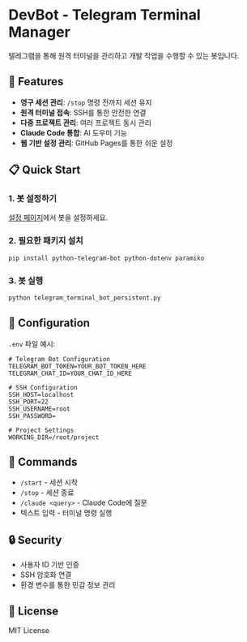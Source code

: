 # DevBot - Telegram Terminal Manager

텔레그램을 통해 원격 터미널을 관리하고 개발 작업을 수행할 수 있는 봇입니다.

## 🚀 Features

- **영구 세션 관리**: `/stop` 명령 전까지 세션 유지
- **원격 터미널 접속**: SSH를 통한 안전한 연결
- **다중 프로젝트 관리**: 여러 프로젝트 동시 관리
- **Claude Code 통합**: AI 도우미 기능
- **웹 기반 설정 관리**: GitHub Pages를 통한 쉬운 설정

## 📋 Quick Start

### 1. 봇 설정하기
[설정 페이지](https://bzjay53.github.io/devbot/)에서 봇을 설정하세요.

### 2. 필요한 패키지 설치
```bash
pip install python-telegram-bot python-dotenv paramiko
```

### 3. 봇 실행
```bash
python telegram_terminal_bot_persistent.py
```

## 🔧 Configuration

`.env` 파일 예시:
```env
# Telegram Bot Configuration
TELEGRAM_BOT_TOKEN=YOUR_BOT_TOKEN_HERE
TELEGRAM_CHAT_ID=YOUR_CHAT_ID_HERE

# SSH Configuration
SSH_HOST=localhost
SSH_PORT=22
SSH_USERNAME=root
SSH_PASSWORD=

# Project Settings
WORKING_DIR=/root/project
```

## 📱 Commands

- `/start` - 세션 시작
- `/stop` - 세션 종료
- `/claude <query>` - Claude Code에 질문
- 텍스트 입력 - 터미널 명령 실행

## 🔒 Security

- 사용자 ID 기반 인증
- SSH 암호화 연결
- 환경 변수를 통한 민감 정보 관리

## 📝 License

MIT License